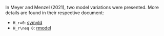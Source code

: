 In Meyer and Menzel (2021), two model variations were presented. More details are found in their respective document:

* ``H_r=0``: [symyld](symyld.md)
* `H_r\neq 0`: [rmodel](rmodel.md)